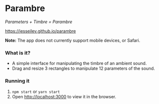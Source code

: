 # Parambre
*Parameters + Timbre = Parambre*

https://jesseilev.github.io/parambre

**Note:** The app does not currently support mobile devices, or Safari.

### What is it?

* A simple interface for manipulating the timbre of an ambient sound.
* Drag and resize 3 rectangles to manipulate 12 parameters of the sound.


### Running it

1. `npm start` or `yarn start`
2. Open [http://localhost:3000](http://localhost:3000) to view it in the browser.
